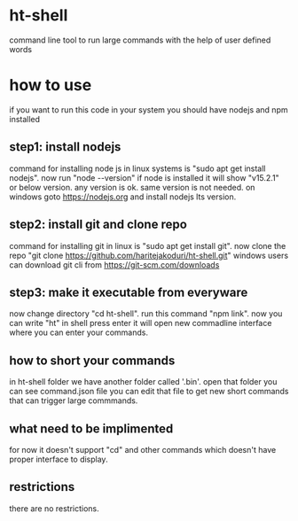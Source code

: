 # ht-shell
command line tool to run large commands with the help of user defined words
# how to use
if you want to run this code in your system you should have nodejs and npm installed
## step1: install nodejs
command for installing node js in linux systems is "sudo apt get install nodejs".
now run "node --version" if node is installed it will show "v15.2.1" or below version. any version is ok. same version is not needed.
on windows goto https://nodejs.org and install nodejs lts version.
## step2: install git and clone repo
command for installing git in linux is "sudo apt get install git".
now clone the repo "git clone https://github.com/haritejakoduri/ht-shell.git"
windows users can download git cli from https://git-scm.com/downloads 
## step3: make it executable from everyware
now change directory "cd ht-shell".
run this command "npm link".
now you can write "ht" in shell press enter it will open new commadline interface where you can enter your commands.
## how to short your commands
in ht-shell folder we have another folder called '.bin'. open that folder you can see command.json file you can edit that file to get new short commands that can trigger large commmands.
## what need to be implimented
for now it doesn't support "cd" and other commands which doesn't have proper interface to display.
## restrictions 
there are no restrictions.
